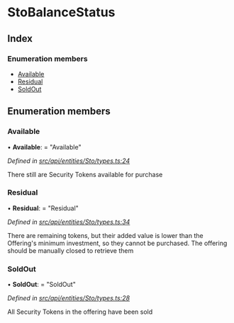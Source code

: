 # StoBalanceStatus

## Index

### Enumeration members

* [Available](stobalancestatus.md#available)
* [Residual](stobalancestatus.md#residual)
* [SoldOut](stobalancestatus.md#soldout)

## Enumeration members

### Available

• **Available**: = "Available"

_Defined in_ [_src/api/entities/Sto/types.ts:24_](https://github.com/PolymathNetwork/polymesh-sdk/blob/56921667/src/api/entities/Sto/types.ts#L24)

There still are Security Tokens available for purchase

### Residual

• **Residual**: = "Residual"

_Defined in_ [_src/api/entities/Sto/types.ts:34_](https://github.com/PolymathNetwork/polymesh-sdk/blob/56921667/src/api/entities/Sto/types.ts#L34)

There are remaining tokens, but their added value is lower than the Offering's minimum investment, so they cannot be purchased. The offering should be manually closed to retrieve them

### SoldOut

• **SoldOut**: = "SoldOut"

_Defined in_ [_src/api/entities/Sto/types.ts:28_](https://github.com/PolymathNetwork/polymesh-sdk/blob/56921667/src/api/entities/Sto/types.ts#L28)

All Security Tokens in the offering have been sold

